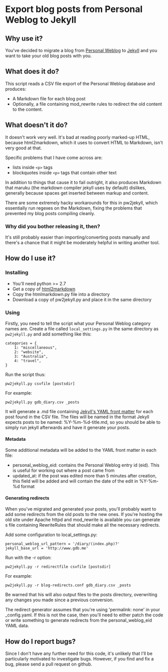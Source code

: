
# Export blog posts from Personal Weblog to Jekyll

## Why use it?

You've decided to migrate a blog from [Personal
Weblog](http://www.kyne.com.au/~mark/software/weblog.php) to
[Jekyll](http://www.jekyllrb.com/) and you want to take your old blog posts
with you.

## What does it do?

This script reads a CSV file export of the Personal Weblog database and produces:

- A Markdown file for each blog post
- Optionally, a file containing mod_rewrite rules to redirect the old content to the content.

## What doesn't it do?

It doesn't work very well. It's bad at reading poorly marked-up HTML, because 
html2markdown, which it uses to convert HTML to Markdown, isn't very good at that.

Specific problems that I have come across are:

- lists inside `<p>` tags
- blockquotes inside `<p>` tags that contain other text

In addition to things that cause it to fail outright, it also produces Markdown that
maruku (the markdown compiler jekyll uses by default) dislikes, generally because
spaces get inserted between markup and content.

There are some extremely hacky workarounds for this in pw2jekyll, which 
essentially run regexes on the Markdown, fixing the problems that prevented my blog
posts compiling cleanly.

### Why did you bother releasing it, then?

It's still probably easier than importing/converting posts manually and there's a
chance that it might be moderately helpful in writing another tool.

## How do I use it?

### Installing

- You'll need python >= 2.7
- Get a copy of [html2markdown](http://www.codefu.org/html2markdown/)
- Copy the htmlmarkdown.py file into a directory
- Download a copy of pw2jekyll.py and place it in the same directory

### Using

Firstly, you need to tell the script what your Personal Weblog category names
are. Create a file called `local_settings.py` in the same directory as
`pw2jekyll.py` and add something like this:

	categories = {
	    1: "miscellaneous",
	    2: "website",
	    3: "Australia",
	    4: "travel",
	}

Run the script thus: 

	pw2jekyll.py csvfile [postsdir] 

For example:

	pw2jekyll.py gdb_diary.csv _posts

It will generate a .md file containing [Jekyll's YAML front
matter](https://github.com/mojombo/jekyll/wiki/YAML-Front-Matter) for each post
found in the CSV file. The files will be named in the format Jekyll expects
posts to be named: %Y-%m-%d-title.md, so you should be able to simply run
jekyll afterwards and have it generate your posts.

#### Metadata

Some additional metadata will be added to the YAML front matter in each file:

- personal_weblog_eid: contains the Personal Weblog entry id (eid). This is
  useful for working out where a post came from
- updated_at: if the post was edited more than 5 minutes after creation, this
  field will be added and will contain the date of the edit in %Y-%m-%d format

#### Generating redirects

When you've migrated and generated your posts, you'll probably want to add some 
redirects from the old posts to the new ones. If you're hosting the old site under
Apache httpd and mod_rewrite is available you can generate s file containing
RewriteRules that should make all the necessary redirects.

Add some configuration to local_settings.py:

	personal_weblog_url_pattern = '/diary/(index.php)?'
	jekyll_base_url = 'http://www.gdb.me'

Run with the -r option:

	pw2jekyll.py -r redirectfile csvfile [postsdir]

For example:

	pw2jekyll.py -r blog-redirects.conf gdb_diary.csv _posts

Be warned that his will also output files to the posts directory, overwriting any changes
you made since a previous conversion.

The redirect generator assumes that you're using 'permalink: none' in your
_config.yaml. If this is not the case, then you'll need to either patch the code
or write something to generate redirects from the personal_weblog_eid YAML data.

## How do I report bugs?

Since I don't have any further need for this code, it's unlikely that I'll be
particularly motivated to investigate bugs. However, if you find and fix a bug,
please send a pull request on github.
